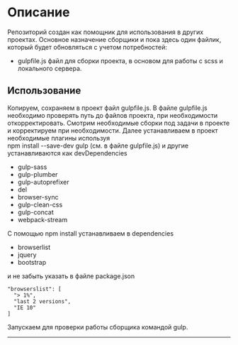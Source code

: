 # Описание
Репозиторий создан как помощник для использования в других проектах.
Основное назначение сборщики и пока здесь один файлик, который будет обновляться с учетом потребностей:
* gulpfile.js файл для сборки проекта, в основом для работы с scss и локального сервера.

## Использование
Копируем, сохраняем в проект файл gulpfile.js.
В файле gulpfile.js необходимо проверять путь до файлов проекта, при необходимости откорректировать.
Смотрим необходимые сборки под задачи в проекте и корректируем при необходимости.
Далее устанавливаем в проект необходимые плагины используя <br>
npm install --save-dev gulp (см. в файле gulpfile.js) и другие устанавливаются как devDependencies
+ gulp-sass
+ gulp-plumber
+ gulp-autoprefixer
+ del
+ browser-sync
+ gulp-clean-css
+ gulp-concat
+ webpack-stream

С помощью npm install устанавливаем в dependencies
+ browserlist
+ jquery
+ bootstrap

и не забыть указать в файле package.json
```
"browserslist": [
  "> 1%",
  "last 2 versions",
  "IE 10"
]
```

Запускаем для проверки работы сборщика командой gulp.

---
